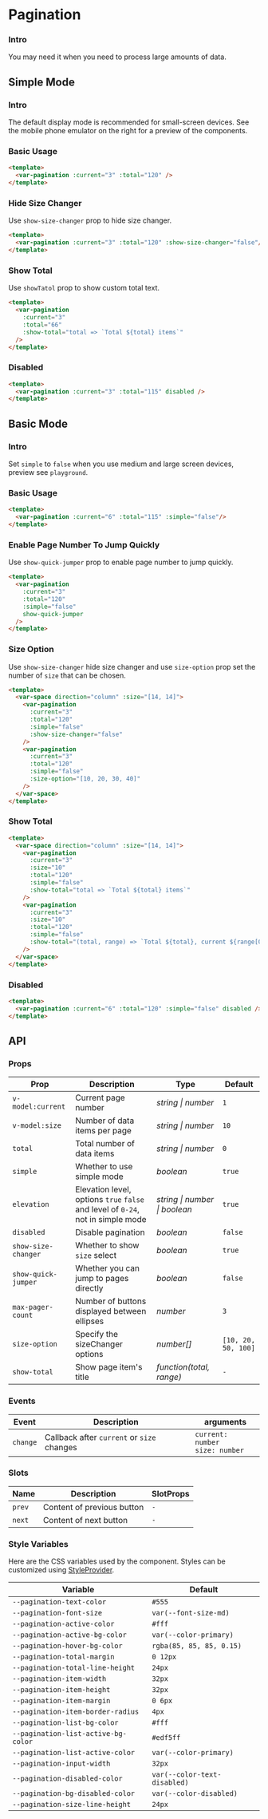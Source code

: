 # Pagination

### Intro

You may need it when you need to process large amounts of data.

## Simple Mode

### Intro

The default display mode is recommended for small-screen devices. See the mobile phone emulator on the right for a preview of the components.

### Basic Usage

```html
<template>
  <var-pagination :current="3" :total="120" />
</template>
```

### Hide Size Changer

Use `show-size-changer` prop to hide size changer.

```html
<template>
  <var-pagination :current="3" :total="120" :show-size-changer="false"/>
</template>
```

### Show Total

Use `showTatol` prop to show custom total text.

```html
<template>
  <var-pagination
    :current="3"
    :total="66"
    :show-total="total => `Total ${total} items`"
  />
</template>
```

### Disabled

```html
<template>
  <var-pagination :current="3" :total="115" disabled />
</template>
```

## Basic Mode

### Intro

Set `simple` to `false` when you use medium and large screen devices, preview see `playground`.

### Basic Usage

```html
<template>
  <var-pagination :current="6" :total="115" :simple="false"/>
</template>
```

### Enable Page Number To Jump Quickly

Use `show-quick-jumper` prop to enable page number to jump quickly.

```html
<template>
  <var-pagination
    :current="3"
    :total="120"
    :simple="false"
    show-quick-jumper
  />
</template>
```

### Size Option

Use `show-size-changer` hide size changer and use `size-option` prop set the number of `size` that can be chosen.

```html
<template>
  <var-space direction="column" :size="[14, 14]">
    <var-pagination
      :current="3"
      :total="120"
      :simple="false"
      :show-size-changer="false"
    />
    <var-pagination
      :current="3"
      :total="120"
      :simple="false"
      :size-option="[10, 20, 30, 40]"
    />
  </var-space>
</template>
```

### Show Total

```html
<template>
  <var-space direction="column" :size="[14, 14]">
    <var-pagination
      :current="3"
      :size="10"
      :total="120"
      :simple="false"
      :show-total="total => `Total ${total} items`"
    />
    <var-pagination
      :current="3"
      :size="10"
      :total="120"
      :simple="false"
      :show-total="(total, range) => `Total ${total}, current ${range[0]}-${range[1]}`"
    />
  </var-space>
</template>
```

### Disabled

```html
<template>
  <var-pagination :current="6" :total="120" :simple="false" disabled />
</template>
```

## API

### Props

| Prop                | Description                                                                     | Type | Default |
|---------------------|---------------------------------------------------------------------------------| -------- | ---------- |
| `v-model:current`  | Current page number                                                             | _string \| number_ | `1` |
| `v-model:size`     | Number of data items per page                                                   | _string \| number_ | `10` |
| `total`             | Total number of data items                                                      | _string \| number_ | `0` |
| `simple`            | Whether to use simple mode                                                      | _boolean_ | `true` |
| `elevation`         | Elevation level, options `true` `false` and level of `0-24`, not in simple mode | _string \| number \| boolean_|   `true`    |
| `disabled`          | Disable pagination                                                              | _boolean_ | `false` |
| `show-size-changer` | Whether to show `size` select                                                   | _boolean_ | `true` |
| `show-quick-jumper` | Whether you can jump to pages directly	                                         | _boolean_ | `false` |
| `max-pager-count`   | Number of buttons displayed between ellipses	                                   | _number_ | `3` |
| `size-option`       | Specify the sizeChanger options	                                                | _number[]_ | `[10, 20, 50, 100]` |
| `show-total`        | Show page item's title	                                                         | _function(total, range)_ | `-` |

### Events

| Event | Description | arguments |
| ----- | -------------- | -------- |
| `change` | Callback after `current` or `size` changes | `current: number` <br>`size: number`  |

### Slots

| Name | Description | SlotProps |
| --- | --- | --- |
| `prev` | Content of previous button | `-` |
| `next` | Content of next button | `-` |

### Style Variables

Here are the CSS variables used by the component. Styles can be customized using [StyleProvider](#/en-US/style-provider).

| Variable | Default |
| --- | --- |
| `--pagination-text-color` | `#555` |
| `--pagination-font-size` | `var(--font-size-md)` |
| `--pagination-active-color` | `#fff` |
| `--pagination-active-bg-color` | `var(--color-primary)` |
| `--pagination-hover-bg-color` | `rgba(85, 85, 85, 0.15)` |
| `--pagination-total-margin` | `0 12px` |
| `--pagination-total-line-height` | `24px` |
| `--pagination-item-width` | `32px` |
| `--pagination-item-height` | `32px` |
| `--pagination-item-margin` | `0 6px` |
| `--pagination-item-border-radius` | `4px` |
| `--pagination-list-bg-color` | `#fff` |
| `--pagination-list-active-bg-color` | `#edf5ff` |
| `--pagination-list-active-color` | `var(--color-primary)` |
| `--pagination-input-width` | `32px` |
| `--pagination-disabled-color` | `var(--color-text-disabled)` |
| `--pagination-bg-disabled-color` | `var(--color-disabled)` |
| `--pagination-size-line-height` | `24px` |